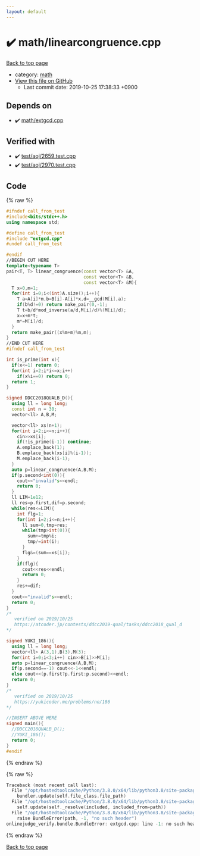 ```yaml
---
layout: default
---
```


<!-- mathjax config similar to math.stackexchange -->
<script type="text/javascript" async
  src="https://cdnjs.cloudflare.com/ajax/libs/mathjax/2.7.5/MathJax.js?config=TeX-MML-AM_CHTML">
</script>
<script type="text/x-mathjax-config">
  MathJax.Hub.Config({
    TeX: { equationNumbers: { autoNumber: "AMS" }},
    tex2jax: {
      inlineMath: [ ['$','$'] ],
      processEscapes: true
    },
    "HTML-CSS": { matchFontHeight: false },
    displayAlign: "left",
    displayIndent: "2em"
  });
</script>

<script type="text/javascript" src="https://cdnjs.cloudflare.com/ajax/libs/jquery/3.4.1/jquery.min.js"></script>
<script src="https://cdn.jsdelivr.net/npm/jquery-balloon-js@1.1.2/jquery.balloon.min.js" integrity="sha256-ZEYs9VrgAeNuPvs15E39OsyOJaIkXEEt10fzxJ20+2I=" crossorigin="anonymous"></script>
<script type="text/javascript" src="../../assets/js/copy-button.js"></script>
<link rel="stylesheet" href="../../assets/css/copy-button.css" />


# :heavy_check_mark: math/linearcongruence.cpp

<a href="../../index.html">Back to top page</a>

* category: <a href="../../index.html#7e676e9e663beb40fd133f5ee24487c2">math</a>
* <a href="{{ site.github.repository_url }}/blob/master/math/linearcongruence.cpp">View this file on GitHub</a>
    - Last commit date: 2019-10-25 17:38:33 +0900




## Depends on

* :heavy_check_mark: <a href="extgcd.cpp.html">math/extgcd.cpp</a>


## Verified with

* :heavy_check_mark: <a href="../../verify/test/aoj/2659.test.cpp.html">test/aoj/2659.test.cpp</a>
* :heavy_check_mark: <a href="../../verify/test/aoj/2970.test.cpp.html">test/aoj/2970.test.cpp</a>


## Code

<a id="unbundled"></a>
{% raw %}
```cpp
#ifndef call_from_test
#include<bits/stdc++.h>
using namespace std;

#define call_from_test
#include "extgcd.cpp"
#undef call_from_test

#endif
//BEGIN CUT HERE
template<typename T>
pair<T, T> linear_congruence(const vector<T> &A,
                             const vector<T> &B,
                             const vector<T> &M){
  T x=0,m=1;
  for(int i=0;i<(int)A.size();i++){
    T a=A[i]*m,b=B[i]-A[i]*x,d=__gcd(M[i],a);
    if(b%d!=0) return make_pair(0,-1);
    T t=b/d*mod_inverse(a/d,M[i]/d)%(M[i]/d);
    x=x+m*t;
    m*=M[i]/d;
  }
  return make_pair((x%m+m)%m,m);
}
//END CUT HERE
#ifndef call_from_test

int is_prime(int x){
  if(x<=1) return 0;
  for(int i=2;i*i<=x;i++)
    if(x%i==0) return 0;
  return 1;
}

signed DDCC2018QUALB_D(){
  using ll = long long;
  const int n = 30;
  vector<ll> A,B,M;

  vector<ll> xs(n+1);
  for(int i=2;i<=n;i++){
    cin>>xs[i];
    if(!is_prime(i-1)) continue;
    A.emplace_back(1);
    B.emplace_back(xs[i]%(i-1));
    M.emplace_back(i-1);
  }
  auto p=linear_congruence(A,B,M);
  if(p.second<int(0)){
    cout<<"invalid"s<<endl;
    return 0;
  }
  ll LIM=1e12;
  ll res=p.first,dif=p.second;
  while(res<=LIM){
    int flg=1;
    for(int i=2;i<=n;i++){
      ll sum=0,tmp=res;
      while(tmp>int(0)){
        sum+=tmp%i;
        tmp/=int(i);
      }
      flg&=(sum==xs[i]);
    }
    if(flg){
      cout<<res<<endl;
      return 0;
    }
    res+=dif;
  }
  cout<<"invalid"s<<endl;
  return 0;
}
/*
   verified on 2019/10/25
   https://atcoder.jp/contests/ddcc2019-qual/tasks/ddcc2018_qual_d
*/

signed YUKI_186(){
  using ll = long long;
  vector<ll> A(3,1),B(3),M(3);
  for(int i=0;i<3;i++) cin>>B[i]>>M[i];
  auto p=linear_congruence(A,B,M);
  if(p.second==-1) cout<<-1<<endl;
  else cout<<(p.first?p.first:p.second)<<endl;
  return 0;
}
/*
   verified on 2019/10/25
   https://yukicoder.me/problems/no/186
*/

//INSERT ABOVE HERE
signed main(){
  //DDCC2018QUALB_D();
  //YUKI_186();
  return 0;
}
#endif

```
{% endraw %}

<a id="bundled"></a>
{% raw %}
```cpp
Traceback (most recent call last):
  File "/opt/hostedtoolcache/Python/3.8.0/x64/lib/python3.8/site-packages/onlinejudge_verify/docs.py", line 345, in write_contents
    bundler.update(self.file_class.file_path)
  File "/opt/hostedtoolcache/Python/3.8.0/x64/lib/python3.8/site-packages/onlinejudge_verify/bundle.py", line 156, in update
    self.update(self._resolve(included, included_from=path))
  File "/opt/hostedtoolcache/Python/3.8.0/x64/lib/python3.8/site-packages/onlinejudge_verify/bundle.py", line 54, in _resolve
    raise BundleError(path, -1, "no such header")
onlinejudge_verify.bundle.BundleError: extgcd.cpp: line -1: no such header

```
{% endraw %}

<a href="../../index.html">Back to top page</a>


